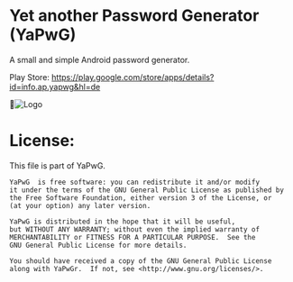 Yet another Password Generator (YaPwG)
==========

A small and simple Android password generator.

Play Store: https://play.google.com/store/apps/details?id=info.ap.yapwg&hl=de

![Logo](http://francky.me/images/quora001.png)

License:
==========

 This file is part of YaPwG.

    YaPwG  is free software: you can redistribute it and/or modify
    it under the terms of the GNU General Public License as published by
    the Free Software Foundation, either version 3 of the License, or
    (at your option) any later version.

    YaPwG is distributed in the hope that it will be useful,
    but WITHOUT ANY WARRANTY; without even the implied warranty of
    MERCHANTABILITY or FITNESS FOR A PARTICULAR PURPOSE.  See the
    GNU General Public License for more details.

    You should have received a copy of the GNU General Public License
    along with YaPwGr.  If not, see <http://www.gnu.org/licenses/>.
